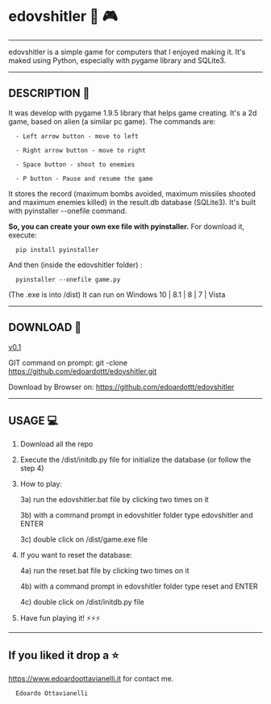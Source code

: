 # edovshitler 👾 🎮
---------------------

edovshitler is a simple game for computers that I enjoyed making it. It's maked using Python, especially with pygame library and SQLite3.

--------------------------
DESCRIPTION :mega:
--------------------------

It was develop with pygame 1.9.5 library that helps game creating. It's a 2d game, based on alien (a similar pc game). The commands are:

      - Left arrow button - move to left
      
      - Right arrow button - move to right
      
      - Space button - shoot to enemies
      
      - P button - Pause and resume the game
      
It stores the record (maximum bombs avoided, maximum missiles shooted and maximum enemies killed) in the result.db database (SQLite3). It's built with pyinstaller --onefile command.

**So, you can create your own exe file with pyinstaller.**
For download it, execute:

      pip install pyinstaller

And then (inside the edovshitler folder) :

      pyinstaller --onefile game.py

(The .exe is into /dist)
It can run on Windows 10 | 8.1 | 8 | 7 | Vista

--------------------------
DOWNLOAD :satellite:
--------------------------

[v0.1](https://github.com/edoardottt/edovshitler/releases/tag/v0.1)

GIT command on prompt: git -clone https://github.com/edoardottt/edovshitler.git

Download by Browser on: https://github.com/edoardottt/edovshitler

--------------------------
USAGE :computer:
--------------------------

1) Download all the repo

2) Execute the /dist/initdb.py file for initialize the database (or follow the step 4)

3) How to play: 

      3a) run the edovshitler.bat file by clicking two times on it
      
      3b) with a command prompt in edovshitler folder type edovshitler and ENTER
      
      3c) double click on /dist/game.exe file
      
4) If you want to reset the database:

      4a) run the reset.bat file by clicking two times on it
      
      4b) with a command prompt in edovshitler folder type reset and ENTER
      
      4c) double click on /dist/initdb.py file
      
5) Have fun playing it!
:zap::zap::zap:

--------------------------
If you liked it drop a :star:
--------------------------

https://www.edoardoottavianelli.it for contact me.


      Edoardo Ottavianelli
